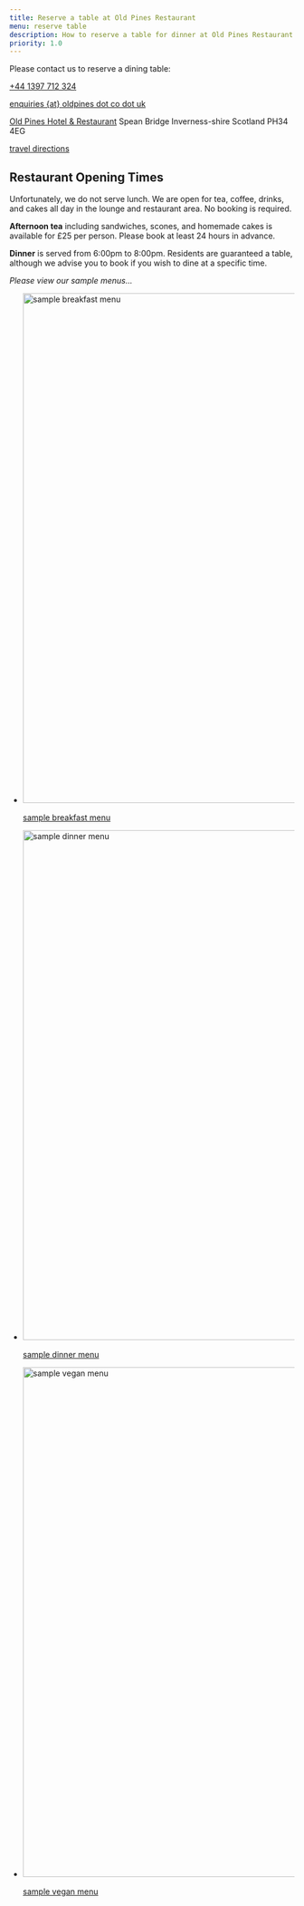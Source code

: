 ```yaml
---
title: Reserve a table at Old Pines Restaurant
menu: reserve table
description: How to reserve a table for dinner at Old Pines Restaurant serving seasonal local dishes from the Highlands of Scotland.
priority: 1.0
---
```


Please contact us to reserve a dining table:

<div class="vcard" itemscope="itemscope" itemtype="http://schema.org/Organization">

  <p><a href="tel:+44-1397-712324" class="phone tel" title="call us"><span itemprop="telephone">+44 1397 712 324</span></a></p>

  <p><a href="${ tacs.root }contact/" class="email" title="send us an email"><span itemprop="email">enquiries {at} oldpines dot co dot uk</span></a></p>

  <p class="adr" itemprop="address" itemscope="itemscope" itemtype="http://schema.org/PostalAddress">
    <a href="${ tacs.config.domain }${ tacs.root }" class="fn org url" title="oldpines.co.uk"><span itemprop="name">Old Pines Hotel &amp; Restaurant</a></span>
    <span class="street-address" itemprop="streetAddress">Spean Bridge</span>
    <span class="region" itemprop="addressRegion">Inverness-shire</span>
    <span class="country-name" itemprop="addressCountry">Scotland</span>
    <span class="postal-code" itemprop="postalCode">PH34 4EG</span>
  </p>

  <p><a href="${ tacs.root }location/">travel directions</a></p>

</div>


## Restaurant Opening Times

Unfortunately, we do not serve lunch. We are open for tea, coffee, drinks, and cakes all day in the lounge and restaurant area. No booking is required.

**Afternoon tea** including sandwiches, scones, and homemade cakes is available for &pound;25 per person. Please book at least 24 hours in advance.

**Dinner** is served from 6:00pm to 8:00pm. Residents are guaranteed a table, although we advise you to book if you wish to dine at a specific time.

*Please view our sample menus...*

<nav class="imagegrid full">
  <ul>
    <li>
      <a href="${ tacs.root }restaurant/breakfast/">
        <img src="${ tacs.root }images/restaurant-01.avif" width="1600" height="900" alt="sample breakfast menu" loading="lazy" />
        <p>sample breakfast menu</p>
      </a>
    </li>
    <li>
      <a href="${ tacs.root }restaurant/dinner/">
        <img src="${ tacs.root }images/food-01.avif" width="1600" height="900" alt="sample dinner menu" loading="lazy" />
        <p>sample dinner menu</p>
      </a>
    </li>
    <li>
      <a href="${ tacs.root }restaurant/vegan/">
        <img src="${ tacs.root }images/food-02.avif" width="1600" height="900" alt="sample vegan menu" loading="lazy" />
        <p>sample vegan menu</p>
      </a>
    </li>
  </ul>
</nav>
